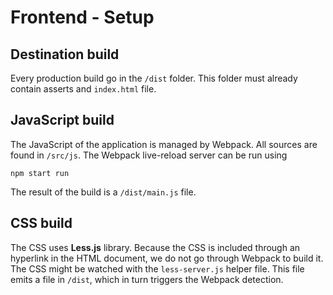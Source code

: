 # Frontend - Setup

## Destination build

Every production build go in the `/dist` folder.
This folder must already contain asserts and `index.html` file.

## JavaScript build

The JavaScript of the application is managed by Webpack. All sources
are found in `/src/js`. The Webpack live-reload server can be run using
```
npm start run
```
The result of the build is a `/dist/main.js` file.

## CSS build

The CSS uses **Less.js** library. Because the CSS is included through an hyperlink
in the HTML document, we do not go through Webpack to build it. The CSS might be
watched with the `less-server.js` helper file. This file emits a file in `/dist`,
which in turn triggers the Webpack detection.
